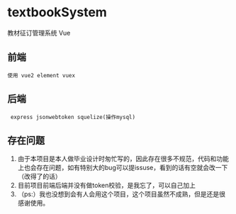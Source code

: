 # textbookSystem
教材征订管理系统 Vue

## 前端
```
使用 vue2 element vuex 
```

## 后端
```
 express jsonwebtoken squelize(操作mysql)
```

## 存在问题
1. 由于本项目是本人做毕业设计时匆忙写的，因此存在很多不规范，代码和功能上也会存在问题，如有特别大的bug可以提issuse，看到的话有空就会改一下（改得了的话）
2. 目前项目前端后端并没有做token校验，是我忘了，可以自己加上
3. （ps:）我也没想到会有人会用这个项目，这个项目虽然不成熟，但是还是很感谢使用。
